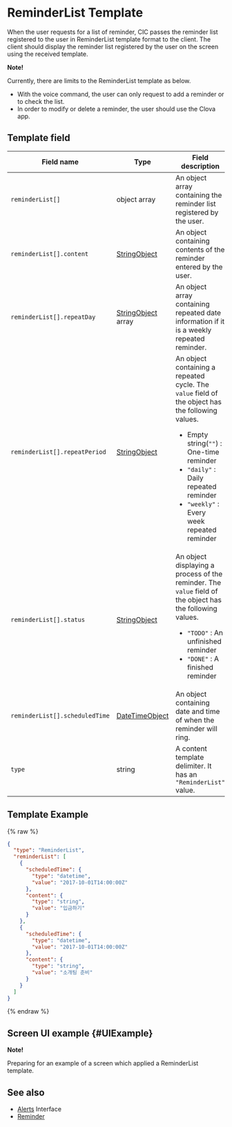 # ReminderList Template
When the user requests for a list of reminder, CIC passes the reminder list registered to the user in ReminderList template format to the client. The client should display the reminder list registered by the user on the screen using the received template.

<div class="note">
<p><strong>Note!</strong></p>
<p>Currently, there are limits to the ReminderList template as below.</p>
<ul>
  <li>With the voice command, the user can only request to add a reminder or to check the list.</li>
  <li>In order to modify or delete a reminder, the user should use the Clova app.</li>
</ul>
</div>

## Template field

| Field name       | Type    | Field description                     |
|---------------|---------|-----------------------------|
| `reminderList[]`               | object array  | An object array containing the reminder list registered by the user.                                                                                          |
| `reminderList[].content`       | [StringObject](/CIC/References/ContentTemplates/Shared_Objects.md#StringObject)     | An object containing contents of the reminder entered by the user. |
| `reminderList[].repeatDay`     | [StringObject](/CIC/References/ContentTemplates/Shared_Objects.md#StringObject) array | An object array containing repeated date information if it is a weekly repeated reminder. |
| `reminderList[].repeatPeriod`  | [StringObject](/CIC/References/ContentTemplates/Shared_Objects.md#StringObject)     | An object containing a repeated cycle. The `value` field of the object has the following values. <ul><li>Empty string(<code>""</code>) : One-time reminder</li><li><code>"daily"</code> : Daily repeated reminder</li><li><code>"weekly"</code> : Every week repeated reminder</li></ul> |
| `reminderList[].status`        | [StringObject](/CIC/References/ContentTemplates/Shared_Objects.md#StringObject)     | An object displaying a process of the reminder. The `value` field of the object has the following values. <ul><li><code>"TODO"</code> : An unfinished reminder</li><li><code>"DONE"</code> : A finished reminder</li></ul> |
| `reminderList[].scheduledTime` | [DateTimeObject](/CIC/References/ContentTemplates/Shared_Objects.md#DateTimeObject) | An object containing date and time of when the reminder will ring.      |
| `type`        | string                                                                                                | A content template delimiter. It has an `"ReminderList"` value.             |

## Template Example

{% raw %}

```json
{
  "type": "ReminderList",
  "reminderList": [
    {
      "scheduledTime": {
        "type": "datetime",
        "value": "2017-10-01T14:00:00Z"
      },
      "content": {
        "type": "string",
        "value": "입금하기"
      }
    },
    {
      "scheduledTime": {
        "type": "datetime",
        "value": "2017-10-01T14:00:00Z"
      },
      "content": {
        "type": "string",
        "value": "소개팅 준비"
      }
    }
  ]
}
```

{% endraw %}

## Screen UI example {#UIExample}

<div>
<p><strong>Note!</strong></p>
<p>Preparing for an example of a screen which applied a ReminderList template.</p>
</div>

## See also
* [Alerts](/CIC/References/CICInterface/Alerts.md) Interface
* [Reminder](/CIC/References/ContentTemplates/Reminder.md)
